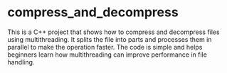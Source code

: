 # compress_and_decompress
This is a C++ project that shows how to compress and decompress files using multithreading. It splits the file into parts and processes them in parallel to make the operation faster. The code is simple and helps beginners learn how multithreading can improve performance in file handling.

